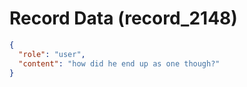 # Record Data (record_2148)

```json
{
  "role": "user",
  "content": "how did he end up as one though?"
}
```
